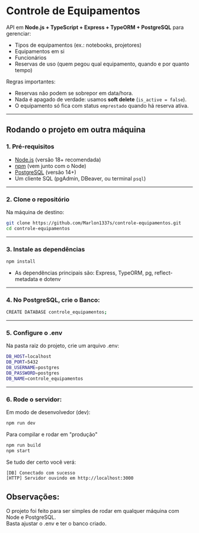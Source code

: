 # Controle de Equipamentos

API em **Node.js + TypeScript + Express + TypeORM + PostgreSQL** para gerenciar:
- Tipos de equipamentos (ex.: notebooks, projetores)
- Equipamentos em si
- Funcionários
- Reservas de uso (quem pegou qual equipamento, quando e por quanto tempo)

Regras importantes:
- Reservas não podem se sobrepor em data/hora.
- Nada é apagado de verdade: usamos **soft delete** (`is_active = false`).
- O equipamento só fica com status `emprestado` quando há reserva ativa.

---

##  Rodando o projeto em outra máquina

### 1. Pré-requisitos
- [Node.js](https://nodejs.org/) (versão 18+ recomendada)
- [npm](https://www.npmjs.com/) (vem junto com o Node)
- [PostgreSQL](https://www.postgresql.org/) (versão 14+)
- Um cliente SQL (pgAdmin, DBeaver, ou terminal `psql`)

---

### 2. Clone o repositório
Na máquina de destino:
```bash
git clone https://github.com/Marlon1337s/controle-equipamentos.git
cd controle-equipamentos
```
---

### 3. Instale as dependências
```bash
npm install
```
- As dependências principais são: Express, TypeORM, pg, reflect-metadata e dotenv

---

### 4. No PostgreSQL, crie o Banco:
```bash
CREATE DATABASE controle_equipamentos;
```
---

### 5. Configure o .env
Na pasta raiz do projeto, crie um arquivo .env:
```bash
DB_HOST=localhost
DB_PORT=5432
DB_USERNAME=postgres
DB_PASSWORD=postgres
DB_NAME=controle_equipamentos
```
---

### 6. Rode o servidor:
Em modo de desenvolvedor (dev):
```bash
npm run dev
```
Para compilar e rodar em "produção"
```bash
npm run build
npm start
```
Se tudo der certo você verá:
```bash
[DB] Conectado com sucesso
[HTTP] Servidor ouvindo em http://localhost:3000
```
## Observações:
O projeto foi feito para ser simples de rodar em qualquer máquina com Node e PostgreSQL. <br>
Basta ajustar o .env e ter o banco criado.


